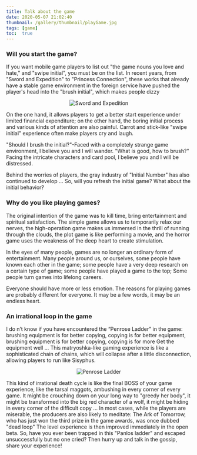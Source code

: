 ```yaml
---
title: Talk about the game
date: 2020-05-07 21:02:40
thumbnail: /gallery/thumbnail/playGame.jpg
tags: [game]
toc:  true
---
```


###  Will you start the game?

If you want mobile game players to list out "the game nouns you love and hate," and "swipe initial", you must be on the list.
In recent years, from "Sword and Expedition" to "Princess Connection", these works that already have a stable game environment in the foreign service have pushed the player's head into the "brush initial", which makes people dizzy

<!--more-->

<div align = center>

![Sword and Expedition](1.jpg)

</div>

On the one hand, it allows players to get a better start experience under limited financial expenditure; on the other hand, the boring initial process and various kinds of attention are also painful. Carrot and stick-like "swipe initial" experience often make players cry and laugh.

"Should I brush the initial?"-Faced with a completely strange game environment, I believe you and I will wander. "What is good, how to brush?" Facing the intricate characters and card pool, I believe you and I will be distressed.

Behind the worries of players, the gray industry of "Initial Number" has also continued to develop ...
So, will you refresh the initial game? What about the initial behavior?

###  Why do you like playing games?
The original intention of the game was to kill time, bring entertainment and spiritual satisfaction. The simple game allows us to temporarily relax our nerves, the high-operation game makes us immersed in the thrill of running through the clouds, the plot game is like performing a movie, and the horror game uses the weakness of the deep heart to create stimulation.

In the eyes of many people, games are no longer an ordinary form of entertainment. Many people around us, or ourselves, some people have known each other in the game; some people have a very deep research on a certain type of game; some people have played a game to the top; Some people turn games into lifelong careers.

Everyone should have more or less emotion. The reasons for playing games are probably different for everyone. It may be a few words, it may be an endless heart.

### An irrational loop in the game

I do n’t know if you have encountered the “Penrose Ladder” in the game: brushing equipment is for better copying, copying is for better equipment, brushing equipment is for better copying, copying is for more Get the equipment well ... This matryoshka-like gaming experience is like a sophisticated chain of chains, which will collapse after a little disconnection, allowing players to run like Sisyphus.

<div align = center>

![Penrose Ladder](2.jpg)

</div>

This kind of irrational death cycle is like the final BOSS of your game experience, like the tarsal maggots, ambushing in every corner of every game. It might be crouching down on your long way to "greedy her body", it might be transformed into the big red character of a wolf, it might be hiding in every corner of the difficult copy ...
In most cases, while the players are miserable, the producers are also likely to meditate: The Ark of Tomorrow, who has just won the third prize in the game awards, was once dubbed "dead loop" The level experience is then improved immediately in the open beta.
So, have you ever been trapped in this "Panlos ladder" and escaped unsuccessfully but no one cried? Then hurry up and talk in the gossip, share your experience!
